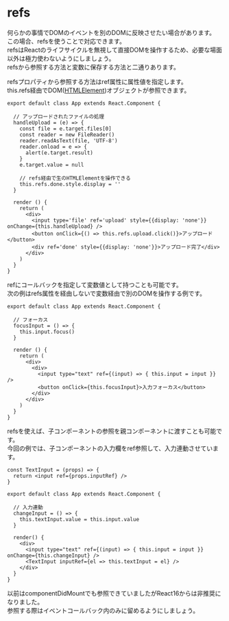 # refs
何らかの事情でDOMのイベントを別のDOMに反映させたい場合があります。  
この場合、refsを使うことで対応できます。  
refsはReactのライフサイクルを無視して直接DOMを操作するため、必要な場面以外は極力使わないようにしましょう。  
refsから参照する方法と変数に保存する方法と二通りあります。  

refsプロパティから参照する方法はref属性に属性値を指定します。  
this.refs経由でDOM([HTMLElement](https://developer.mozilla.org/ja/docs/Web/API/HTMLElement))オブジェクトが参照できます。  

```
export default class App extends React.Component {

  // アップロードされたファイルの処理
  handleUpload = (e) => {
    const file = e.target.files[0]
    const reader = new FileReader()
    reader.readAsText(file, 'UTF-8')
    reader.onload = e => {
      alert(e.target.result)
    }
    e.target.value = null

    // refs経由で生のHTMLElementを操作できる
    this.refs.done.style.display = ''
  }

  render () {
    return (
      <div>
        <input type='file' ref='upload' style={{display: 'none'}} onChange={this.handleUpload} />
        <button onClick={() => this.refs.upload.click()}>アップロード</button>
        <div ref='done' style={{display: 'none'}}>アップロード完了</div>
      </div>
    )
  }
}
```

refにコールバックを指定して変数値として持つことも可能です。  
次の例はrefs属性を経由しないで変数経由で別のDOMを操作する例です。  

```
export default class App extends React.Component {

  // フォーカス
  focusInput = () => {
    this.input.focus()
  }

  render () {
    return (
      <div>
        <div>
          <input type="text" ref={(input) => { this.input = input }} />
          <button onClick={this.focusInput}>入力フォーカス</button>
        </div>
      </div>
    )
  }
}
```

refsを使えば、子コンポーネントの参照を親コンポーネントに渡すことも可能です。  
今回の例では、子コンポーネントの入力欄をref参照して、入力連動させています。  

```
const TextInput = (props) => {
  return <input ref={props.inputRef} />
}

export default class App extends React.Component {

  // 入力連動
  changeInput = () => {
    this.textInput.value = this.input.value
  }

  render() {
    <div>
      <input type="text" ref={(input) => { this.input = input }} onChange={this.changeInput} />
      <TextInput inputRef={el => this.textInput = el} />
    </div>
  }
}
```

以前はcomponentDidMountでも参照できていましたがReact16からは非推奨になりました。  
参照する際はイベントコールバック内のみに留めるようにしましょう。  
